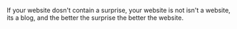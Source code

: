 If your website dosn't contain a surprise, your website is not isn't a website, its a blog, and the better the surprise the better the website.
